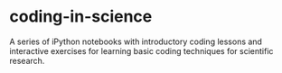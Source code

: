 # coding-in-science
A series of iPython notebooks with introductory coding lessons and interactive exercises for learning basic coding techniques for scientific research.
